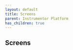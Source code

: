 ```yaml
---
layout: default
title: Screens
parent: Instrumentor Platform
has_children: true
---
```


## Screens
